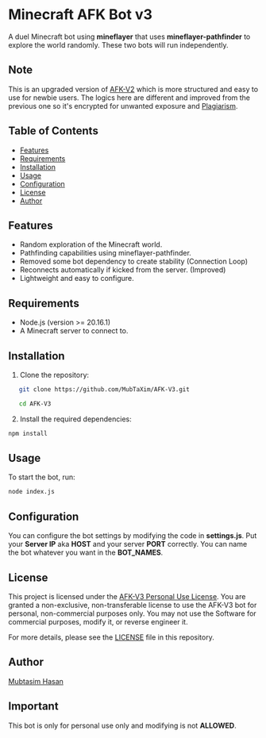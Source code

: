 # Minecraft AFK Bot v3

A duel Minecraft bot using **mineflayer** that uses **mineflayer-pathfinder** to explore the world randomly. These two bots will run independently.

## Note
This is an upgraded version of [AFK-V2](https://github.com/MubTaXim/AFK-V2/) which is more structured and easy to use for newbie users. The logics here are different and improved from the previous one so it's encrypted for unwanted exposure and [Plagiarism](https://www.scribbr.com/category/plagiarism/). 

## Table of Contents

- [Features](#features)
- [Requirements](#requirements)
- [Installation](#installation)
- [Usage](#usage)
- [Configuration](#configuration)
- [License](#license)
- [Author](#author)

## Features

- Random exploration of the Minecraft world.
- Pathfinding capabilities using mineflayer-pathfinder.
- Removed some bot dependency to create stability (Connection Loop)
- Reconnects automatically if kicked from the server. (Improved)
- Lightweight and easy to configure.

## Requirements

- Node.js (version >= 20.16.1)
- A Minecraft server to connect to.

## Installation

1. Clone the repository:
```bash
   git clone https://github.com/MubTaXim/AFK-V3.git
```
```bash
   cd AFK-V3
```
2. Install the required dependencies:
  ```bash
 npm install
```
## Usage

To start the bot, run:

```bash
node index.js
```
## Configuration

You can configure the bot settings by modifying the code in **settings.js**. Put your **Server IP** aka **HOST** and your server **PORT** correctly. You can name the bot whatever you want in the **BOT_NAMES**. 

## License

This project is licensed under the [AFK-V3 Personal Use License](LICENSE). 
You are granted a non-exclusive, non-transferable license to use the AFK-V3 bot for personal, non-commercial purposes only. You may not use the Software for commercial purposes, modify it, or reverse engineer it.

For more details, please see the [LICENSE](LICENSE) file in this repository.

## Author

[Mubtasim Hasan](https://github.com/MubTaXim)

## Important 
This bot is only for personal use only and modifying is not **ALLOWED**.



